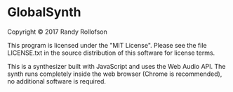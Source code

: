 # GlobalSynth
Copyright © 2017 Randy Rollofson

This program is licensed under the "MIT License". Please see the file LICENSE.txt in the source distribution of this software for license terms.

This is a synthesizer built with JavaScript and uses the Web Audio API. The synth runs completely inside the web browser (Chrome is recommended), no additional software is required. 

